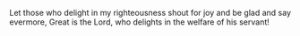 Let those who delight in my righteousness shout for joy and be glad and say evermore, Great is the Lord, who delights in the welfare of his servant!

